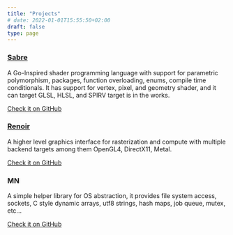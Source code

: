 ```yaml
---
title: "Projects"
# date: 2022-01-01T15:55:50+02:00
draft: false
type: page
---
```


### [Sabre](/sabre)
A Go-Inspired shader programming language with support for parametric polymorphism, packages, function overloading, enums, compile time conditionals. It has support for vertex, pixel, and geometry shader, and it can target GLSL, HLSL, and SPIRV target is in the works.

[Check it on GitHub](https://github.com/MoustaphaSaad/sabre)

### [Renoir](/renoir)
A higher level graphics interface for rasterization and compute with multiple backend targets among them OpenGL4, DirectX11, Metal.

[Check it on GitHub](https://github.com/MoustaphaSaad/renoir)

### MN
A simple helper library for OS abstraction, it provides file system access, sockets, C style dynamic arrays, utf8 strings, hash maps, job queue, mutex, etc...

[Check it on GitHub](https://github.com/MoustaphaSaad/mn)
